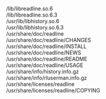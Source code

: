 /lib/libreadline.so.6  
/lib/libreadline.so.6.3  
/usr/lib/libhistory.so.6  
/usr/lib/libhistory.so.6.3  
/usr/share/doc/readline  
/usr/share/doc/readline/CHANGES  
/usr/share/doc/readline/INSTALL  
/usr/share/doc/readline/NEWS  
/usr/share/doc/readline/README  
/usr/share/doc/readline/USAGE  
/usr/share/info/history.info.gz  
/usr/share/info/rluserman.info.gz  
/usr/share/licenses/readline  
/usr/share/licenses/readline/COPYING  
